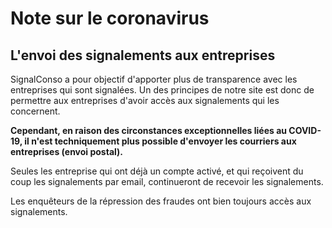 # Note sur le coronavirus

## L'envoi des signalements aux entreprises

SignalConso a pour objectif d'apporter plus de transparence avec les entreprises qui sont signalées.
Un des principes de notre site est donc de permettre aux entreprises d'avoir accès aux signalements qui les concernent.

<b>Cependant, en raison des circonstances exceptionnelles liées au COVID-19, il n'est techniquement plus possible d'envoyer les courriers aux entreprises (envoi postal).</b>

Seules les entreprise qui ont déjà un compte activé, et qui reçoivent du coup les signalements par email, continueront de recevoir les signalements.

Les enquêteurs de la répression des fraudes ont bien toujours accès aux signalements.








